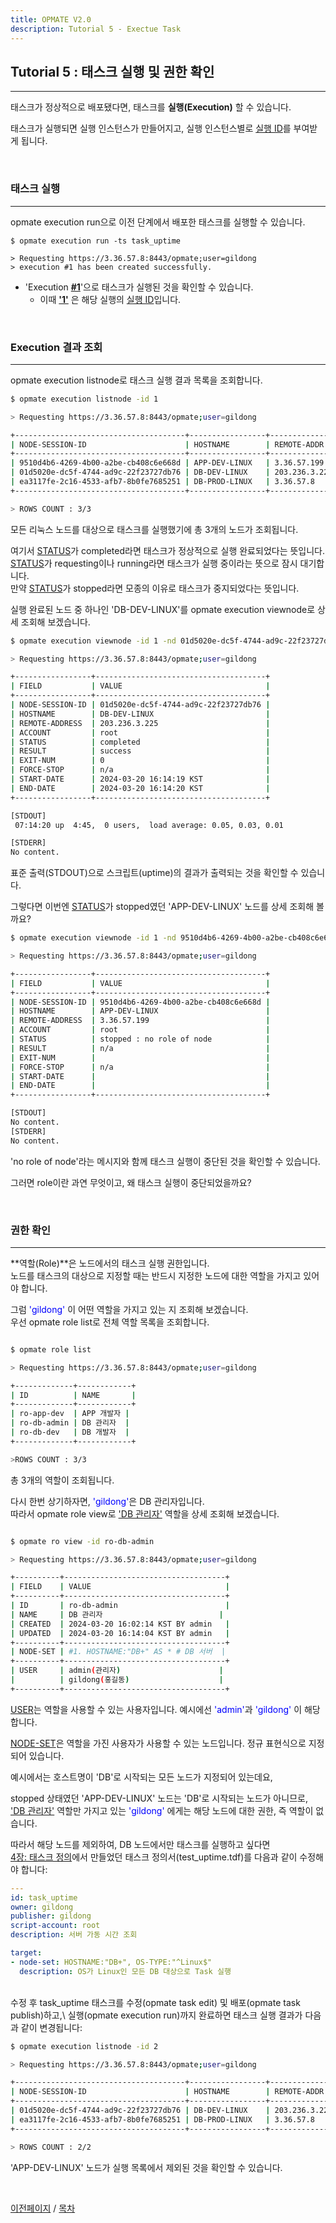 ```yaml
---
title: OPMATE V2.0
description: Tutorial 5 - Exectue Task
---
```


## Tutorial 5 : 태스크 실행 및 권한 확인
- - -

태스크가 정상적으로 배포됐다면, 태스크를 **실행(Execution)** 할 수 있습니다.

태스크가 실행되면 실행 인스턴스가 만들어지고, 실행 인스턴스별로 <u>실행 ID</u>를 부여받게 됩니다.

<br>

### 태스크 실행
- - -

<span><inline>opmate execution run</inline>으로 이전 단계에서 배포한 태스크를 실행할 수 있습니다.</span>

```
$ opmate execution run -ts task_uptime

> Requesting https://3.36.57.8:8443/opmate;user=gildong
> execution #1 has been created successfully.
```

- 'Execution <u><b>#1</b></u>'으로 태스크가 실행된 것을 확인할 수 있습니다. 
    - 이때 <b><u>'1'</u></b> 은 해당 실행의 <u>실행 ID</u>입니다.

<br>

### Execution 결과 조회
- - -

<span><inline>opmate execution listnode</inline>로 태스크 실행 결과 목록을 조회합니다.</span>

```bash
$ opmate execution listnode -id 1

> Requesting https://3.36.57.8:8443/opmate;user=gildong

+--------------------------------------+-----------------+---------------+-----------+---------+
| NODE-SESSION-ID                      | HOSTNAME        | REMOTE-ADDR   | STATUS    | RESULT  |
+--------------------------------------+-----------------+---------------+-----------+---------+
| 9510d4b6-4269-4b00-a2be-cb408c6e668d | APP-DEV-LINUX   | 3.36.57.199   | stopped   | n/a     |
| 01d5020e-dc5f-4744-ad9c-22f23727db76 | DB-DEV-LINUX    | 203.236.3.225 | completed | success |
| ea3117fe-2c16-4533-afb7-8b0fe7685251 | DB-PROD-LINUX   | 3.36.57.8     | completed | success |
+--------------------------------------+-----------------+---------------+-----------+---------+

> ROWS COUNT : 3/3

```

모든 리눅스 노드를 대상으로 태스크를 실행했기에 총 3개의 노드가 조회됩니다.

여기서 <u>STATUS</u>가 <inline>completed</inline>라면 태스크가 정상적으로 실행 완료되었다는 뜻입니다.\
<span><u>STATUS</u>가 <inline>requesting</inline>이나 <inline>running</inline>라면 태스크가 실행 중이라는 뜻으로 잠시 대기합니다.</span>\
<span>만약 <u>STATUS</u>가 <inline>stopped</inline>라면 모종의 이유로 태스크가 중지되었다는 뜻입니다.</span>


<span>실행 완료된 노드 중 하나인 'DB-DEV-LINUX'를 <inline>opmate execution viewnode</inline>로 상세 조회해 보겠습니다.</span>

```bash
$ opmate execution viewnode -id 1 -nd 01d5020e-dc5f-4744-ad9c-22f23727db76

> Requesting https://3.36.57.8:8443/opmate;user=gildong

+-----------------+--------------------------------------+
| FIELD           | VALUE                                |
+-----------------+--------------------------------------+
| NODE-SESSION-ID | 01d5020e-dc5f-4744-ad9c-22f23727db76 |
| HOSTNAME        | DB-DEV-LINUX                         |
| REMOTE-ADDRESS  | 203.236.3.225                        |
| ACCOUNT         | root                                 |
| STATUS          | completed                            |
| RESULT          | success                              |
| EXIT-NUM        | 0                                    |
| FORCE-STOP      | n/a                                  |
| START-DATE      | 2024-03-20 16:14:19 KST              |
| END-DATE        | 2024-03-20 16:14:20 KST              |
+-----------------+--------------------------------------+

[STDOUT]
 07:14:20 up  4:45,  0 users,  load average: 0.05, 0.03, 0.01

[STDERR]
No content.

```

표준 출력(STDOUT)으로 스크립트(<inline>uptime</inline>)의 결과가 출력되는 것을 확인할 수 있습니다.

그렇다면 이번엔 <u>STATUS</u>가 <inline>stopped</inline>였던 'APP-DEV-LINUX' 노드를 상세 조회해 볼까요?


```bash
$ opmate execution viewnode -id 1 -nd 9510d4b6-4269-4b00-a2be-cb408c6e668d

> Requesting https://3.36.57.8:8443/opmate;user=gildong

+-----------------+--------------------------------------+
| FIELD           | VALUE                                |
+-----------------+--------------------------------------+
| NODE-SESSION-ID | 9510d4b6-4269-4b00-a2be-cb408c6e668d |
| HOSTNAME        | APP-DEV-LINUX                        |
| REMOTE-ADDRESS  | 3.36.57.199                          |
| ACCOUNT         | root                                 |
| STATUS          | stopped : no role of node            |
| RESULT          | n/a                                  |
| EXIT-NUM        |                                      |
| FORCE-STOP      | n/a                                  |
| START-DATE      |                                      |
| END-DATE        |                                      |
+-----------------+--------------------------------------+

[STDOUT]
No content.
[STDERR]
No content.

```

<span><inline>'no role of node'</inline>라는 메시지와 함께 태스크 실행이 중단된 것을 확인할 수 있습니다.</span>

그러면 role이란 과연 무엇이고, 왜 태스크 실행이 중단되었을까요?

<br>

### 권한 확인
- - -

**역할(Role)**은 노드에서의 태스크 실행 권한입니다.\
노드를 태스크의 대상으로 지정할 때는 반드시 지정한 노드에 대한 역할을 가지고 있어야 합니다.

그럼 <span style="color:#0000FF">'gildong'</span> 이 어떤 역할을 가지고 있는 지 조회해 보겠습니다.\
<span>우선 <inline>opmate role list</inline>로 전체 역할 목록을 조회합니다.</span>

```bash

$ opmate role list

> Requesting https://3.36.57.8:8443/opmate;user=gildong

+-------------+------------+
| ID          | NAME       |
+-------------+------------+
| ro-app-dev  | APP 개발자 |
| ro-db-admin | DB 관리자  |
| ro-db-dev   | DB 개발자  |
+-------------+------------+

>ROWS COUNT : 3/3

```

총 3개의 역할이 조회됩니다.

다시 한번 상기하자면, <span style="color:#0000FF">'gildong'</span>은 DB 관리자입니다.\
따라서 <inline>opmate role view</inline>로 <u>'DB 관리자'</u> 역할을 상세 조회해 보겠습니다.

```bash

$ opmate ro view -id ro-db-admin

> Requesting https://3.36.57.8:8443/opmate;user=gildong

+----------+------------------------------------+
| FIELD    | VALUE                              |
+----------+------------------------------------+
| ID       | ro-db-admin                        |
| NAME     | DB 관리자                          |
| CREATED  | 2024-03-20 16:02:14 KST BY admin   |
| UPDATED  | 2024-03-20 16:14:04 KST BY admin   |
+----------+------------------------------------+
| NODE-SET | #1. HOSTNAME:"DB+" AS * # DB 서버  |
+----------+------------------------------------+
| USER     | admin(관리자)                      |
|          | gildong(홍길동)                    |
+----------+------------------------------------+

```

<u>USER</u>는 역할을 사용할 수 있는 사용자입니다. 예시에선 <span style="color:#0000FF">'admin'</span>과 <span style="color:#0000FF">'gildong'</span> 이 해당합니다.

<u>NODE-SET</u>은 역할을 가진 사용자가 사용할 수 있는 노드입니다. 정규 표현식으로 지정되어 있습니다.

예시에서는 호스트명이 'DB'로 시작되는 모든 노드가 지정되어 있는데요,

<span><inline>stopped</inline> 상태였던 'APP-DEV-LINUX' 노드는 'DB'로 시작되는 노드가 아니므로,</span>\
<u>'DB 관리자'</u> 역할만 가지고 있는 <span style="color:#0000FF">'gildong'</span> 에게는 해당 노드에 대한 권한, 즉 역할이 없습니다.

따라서 해당 노드를 제외하여, DB 노드에서만 태스크를 실행하고 싶다면\
[4장: 태스크 정의](Tutorial4.md)에서 만들었던 태스크 정의서(<inline>test_uptime.tdf</inline>)를 다음과 같이 수정해야 합니다:

```yaml
---
id: task_uptime
owner: gildong
publisher: gildong
script-account: root
description: 서버 가동 시간 조회

target:
- node-set: HOSTNAME:"DB+", OS-TYPE:"^Linux$"
  description: OS가 Linux인 모든 DB 대상으로 Task 실행

```
<br>
수정 후 task_uptime 태스크를 수정(<inline>opmate task edit</inline>) 및 배포(<inline>opmate task publish</inline>)하고,\
실행(<inline>opmate execution run</inline>)까지 완료하면 태스크 실행 결과가 다음과 같이 변경됩니다:


```bash
$ opmate execution listnode -id 2

> Requesting https://3.36.57.8:8443/opmate;user=gildong

+--------------------------------------+-----------------+---------------+-----------+---------+
| NODE-SESSION-ID                      | HOSTNAME        | REMOTE-ADDR   | STATUS    | RESULT  |
+--------------------------------------+-----------------+---------------+-----------+---------+
| 01d5020e-dc5f-4744-ad9c-22f23727db76 | DB-DEV-LINUX    | 203.236.3.225 | completed | success |
| ea3117fe-2c16-4533-afb7-8b0fe7685251 | DB-PROD-LINUX   | 3.36.57.8     | completed | success |
+--------------------------------------+-----------------+---------------+-----------+---------+

> ROWS COUNT : 2/2

```

'APP-DEV-LINUX' 노드가 실행 목록에서 제외된 것을 확인할 수 있습니다.

<br>

[이전페이지](Tutorial4.md) / [목차](Tutorial.md)